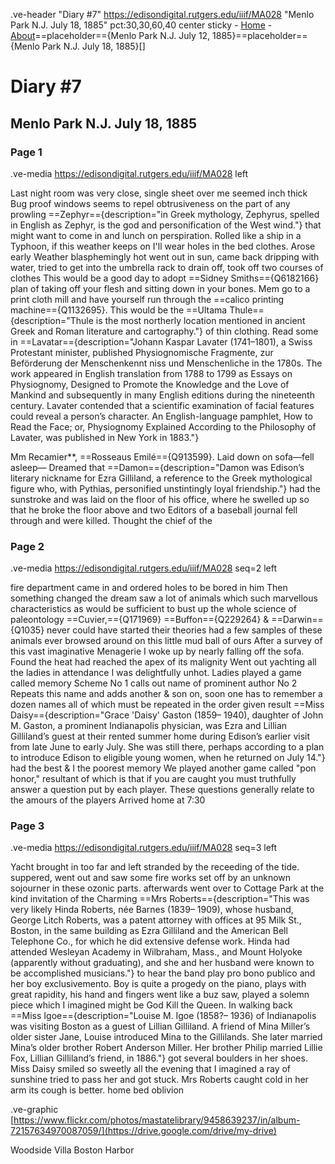 .ve-header "Diary #7" https://edisondigital.rutgers.edu/iiif/MA028 "Menlo Park N.J. July 18, 1885" pct:30,30,60,40 center sticky
    - [Home](/)
    - [About](/about)==placeholder=={Menlo Park N.J. July 12, 1885}==placeholder=={Menlo Park N.J. July 18, 1885}[]

# Diary #7 

## Menlo Park N.J. July 18, 1885

### Page 1

.ve-media https://edisondigital.rutgers.edu/iiif/MA028 left

Last night room was very close, single sheet over me seemed inch thick Bug proof windows seems to repel obtrusiveness on the part of any prowling ==Zephyr=={description="in Greek mythology, Zephyrus, spelled in English as Zephyr, is the god and personification of the West wind."} that might want to come in and lunch on perspiration. Rolled like a ship in a Typhoon, if this weather keeps on I'll wear holes in the bed clothes. Arose early Weather blasphemingly hot went out in sun, came back dripping with water, tried to get into the umbrella rack to drain off, took off two courses of clothes This would be a good day to adopt ==Sidney Smiths=={Q6182166} plan of taking off your flesh and sitting down in your bones. Mem go to a print cloth mill and have yourself run through the ==calico printing machine=={Q1132695}. This would be the ==Ultama Thule=={description="Thule is the most northerly location mentioned in ancient Greek and Roman literature and cartography."} of thin clothing. Read some in ==Lavatar=={description="Johann Kaspar Lavater (1741–1801), a Swiss Protestant minister, published Physiognomische Fragmente, zur Beförderung der Menschenkennt niss und Menschenliche in the 1780s. The work appeared in English translation from 1788 to 1799 as Essays on Physiognomy, Designed to Promote the Knowledge and the Love of Mankind and subsequently in many English editions during the nineteenth century. Lavater contended that a scientific examination of facial features could reveal a person’s character. An English-language pamphlet, How to Read the Face; or, Physiognomy Explained According
to the Philosophy of Lavater, was published in New York in 1883."}


Mm Recamier**, ==Rosseaus Emilé=={Q913599}. Laid down on sofa—fell asleep— Dreamed that ==Damon=={description="Damon was Edison’s literary nickname for Ezra Gilliland, a reference to the Greek mythological figure who, with Pythias, personified unstintingly loyal friendship."} had the sunstroke and was laid on the floor of his office, where he swelled up so that he broke the floor above and two Editors of a baseball journal fell through and were killed. Thought the chief of the

### Page 2

.ve-media https://edisondigital.rutgers.edu/iiif/MA028 seq=2 left

fire department came in and ordered holes to be bored in him Then something changed the dream saw a lot of animals which such marvellous characteristics as would be sufficient to bust up the whole science of paleontology ==Cuvier,=={Q171969} ==Buffon=={Q229264} & ==Darwin=={Q1035} never could have started their theories had a few samples of these animals ever browsed around on this little mud ball of ours After a survey of this vast imaginative Menagerie I woke up by nearly falling off the sofa. Found the heat had reached the apex of its malignity Went out yachting all the ladies in attendance I was delightfully unhot. Ladies played a game called memory Scheme No 1 calls out name of prominent author No 2 Repeats this name and adds another & son on, soon one has to remember a dozen names all of which must be repeated in the order given result ==Miss Daisy=={description="Grace 'Daisy' Gaston (1859– 1940), daughter of John M. Gaston, a prominent Indianapolis physician, was Ezra and Lillian Gilliland’s guest at their rented summer home during Edison’s earlier visit from late June to early July. She was still there, perhaps according to a plan to introduce Edison to eligible young women, when he returned on July 14."} had the best & I the poorest memory We played another game called "pon honor," resultant of which is that if you are caught you must truthfully answer a question put by each player. These questions generally relate to the amours of the players Arrived home at 7:30

### Page 3

.ve-media https://edisondigital.rutgers.edu/iiif/MA028 seq=3 left

Yacht brought in too far and left stranded by the receeding of the tide. suppered, went out and saw some fire works set off by an unknown sojourner in these ozonic parts. afterwards went over to Cottage Park at the kind invitation of the Charming ==Mrs Roberts=={description="This was very likely Hinda Roberts, née Barnes (1839– 1909), whose husband, George Litch Roberts, was a patent attorney with offices at 95 Milk St., Boston, in the same building as Ezra Gilliland and the American Bell Telephone Co., for which he did extensive defense work. Hinda had attended Wesleyan Academy in Wilbraham, Mass., and Mount Holyoke (apparently without graduating), and she and her husband were known to be accomplished musicians."} to hear the band play pro bono publico and her boy exclusivemento. Boy is quite a progedy on the piano, plays with great rapidity, his hand and fingers went like a buz saw, played a solemn piece which I imagined might be God Kill the Queen. In walking back ==Miss Igoe=={description="Louise M. Igoe (1858?– 1936) of Indianapolis was visiting Boston as a guest of Lillian Gilliland. A friend of Mina Miller’s older sister Jane, Louise introduced Mina to the Gillilands. She later married Mina’s older brother Robert Anderson Miller. Her brother Philip married Lillie Fox, Lillian Gilliland’s friend, in 1886."} got several boulders in her shoes. Miss Daisy smiled so sweetly all the evening that I imagined a ray of sunshine tried to pass her and got stuck. Mrs Roberts caught cold in her arm its cough is better. home bed oblivion

.ve-graphic [https://www.flickr.com/photos/mastatelibrary/9458639237/in/album-72157634970087059/](https://drive.google.com/drive/my-drive) 

Woodside Villa Boston Harbor 
